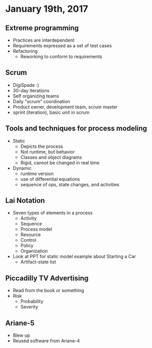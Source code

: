 January 19th, 2017
=================================================

## Extreme programming
- Practices are interdependent
- Requirements expressed as a set of test cases
- Refactoring
    - Reworking to conform to requirements

## Scrum
- DigiSpade :)
- 30-day iterations
- Self organizing teams
- Daily "scrum" coordination
- Product owner, development team, scrum master
- sprint (iteration), basic unit in scrum

## Tools and techniques for process modeling
- Static
    - Depicts the process
    - Not runtime, but behavior
    - Classes and object diagrams
    - Rigid, cannot be changed in real time
- Dynamic
    - runtime version
    - use of differential equations
    - sequence of ops, state changes, and activities

## Lai Notation
- Seven types of elements in a process
    - Activity
    - Sequence
    - Process model
    - Resource
    - Control
    - Policy
    - Organization
- Look at PPT for static model example about Starting a Car
    - Artifact-state list

## Piccadilly TV Advertising
- Read from the book or something
- Risk
    - Probability
    - Severity

## Ariane-5
- Blew up
- Reused software from Ariane-4